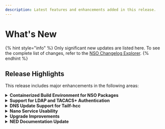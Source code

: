 ```yaml
---
description: Latest features and enhancements added in this release.
---
```


# What's New

{% hint style="info" %}
Only significant new updates are listed here. To see the complete list of changes, refer to the [NSO Changelog Explorer](https://developer.cisco.com/docs/nso/changelog-explorer/).
{% endhint %}

## Release Highlights <a href="#d5e42" id="d5e42"></a>

This release includes major enhancements in the following areas:

<details>

<summary><strong>Containerized Build Environment for NSO Packages</strong></summary>

A new container image, called Development Image, is available from [Cisco Software Download](https://software.cisco.com/download/home). This image comes with the necessary environment and software for building NSO packages.

Documentation Updates:

* Updated and expanded the [Containerized NSO](administration/installation-and-deployment/containerized-nso.md) describing the new image flavor.

</details>

<details>

<summary><strong>Support for LDAP and TACACS+ Authentication</strong></summary>

Two new authentication packages are now available in `$NCS_DIR/packages/auth`: `cisco-nso-ldap-auth` and `cisco-nso-tacacs-auth`. They provide support for LDAP and TACACS+ protocols through the Package Authentication mechanism.

Documentation Updates:

* Refer to the respective `README` file inside each package for usage and configuration options.

</details>

<details>

<summary><strong>DNS Update Support for Tailf-hcc</strong></summary>

The tailf-hcc package now allows submitting an RFC2136 Dynamic DNS Update to a name server on High Availability (HA) failover, simplifying geographically redundant NSO HA setup.

Documentation Updates:

* Added the section [Layer-3 DNS Update](administration/management/high-availability.md#ug.ha.hcc.deployment) describing the new functionality.

</details>

<details>

<summary><strong>Nano Service Usability</strong></summary>

Multiple changes with nano services (documented in [Nano Services for Staged Provisioning](development/concepts/nano-services-staged-provisioning.md)) streamline their development and use:

* The `ncs-make-package` command now supports the `--nano-skeleton [python/java]` option.
* The functionality of `self-as-service-status` is now the default.
* The self component in a nano service plan is now generated automatically if not defined in the service model.
* Canceled actions in the side effects queue can be manually scheduled for a retry.
* Improved performance of initial create of a nano service with the `converge-on-re-deploy` extension.

Documentation Updates:

* Updated the section [NACM Rules and Services](administration/management/aaa-infrastructure.md#d5e6693) to better document required permissions for nano services.

</details>

<details>

<summary><strong>Upgrade Improvements</strong></summary>

CDB schema upgrades now use an optimized algorithm, resulting in faster upgrades and the ability to preview schema changes through a packages reload dry-run option. A separate upgrade log can be configured for information about CDB upgrade as well.

Additionally, information on upgrading HA Raft clusters has been added.

Documentation Updates:

* Updated the section [Loading Packages](administration/management/nso-packages.md#ug.package\_mgmt.loading) describing the dry-run functionality.
* Added the section [Packages Upgrades in Raft Cluster](administration/management/high-availability.md#packages-upgrades-in-raft-cluster) and the section called [Version Upgrade of Cluster Nodes](administration/management/high-availability.md#ch\_ha.raft\_upgrade) for Raft HA.

</details>

<details>

<summary><strong>NED Documentation Update</strong></summary>

The old NED Development document has been updated and split into two parts. The part on managing and using NEDs is now incorporated into Administration, while the part detailing the creation of new NEDs is now found in the Development.

Documentation Updates:

* Added [NED Administration](administration/management/ned-administration.md) on managing and using NEDs.
* Added [NED Development](development/development/developing-neds/) on the creation of new NEDs.

</details>
